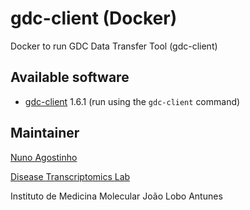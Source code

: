 # gdc-client (Docker)
Docker to run GDC Data Transfer Tool (gdc-client)

## Available software
- [gdc-client](https://github.com/NCI-GDC/gdc-client) 1.6.1 (run using the `gdc-client` command)

## Maintainer
[Nuno Agostinho](mailto:nunodanielagostinho@gmail.com)

[Disease Transcriptomics Lab](http://imm.medicina.ulisboa.pt/group/distrans/)

Instituto de Medicina Molecular João Lobo Antunes
